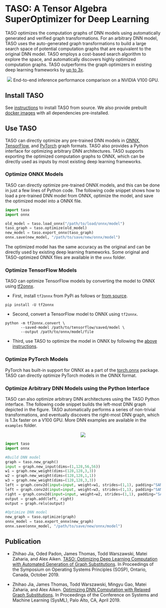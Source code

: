 # TASO: A Tensor Algebra SuperOptimizer for Deep Learning

TASO optimizes the computation graphs of DNN models using automatically generated and verified graph transformations.
For an arbitrary DNN model, TASO uses the auto-generated graph transformations to build a large search space of potential computation graphs that are equivalent to the original DNN model.
TASO employs a cost-based search algorithm to explore the space, and automatically discovers highly optimized computation graphs.
TASO outperforms the graph optimizers in existing deep learning frameworks by [up to 3x](http://theory.stanford.edu/~aiken/publications/papers/sosp19.pdf).
<div align="center">
  <img src="https://github.com/jiazhihao/TASO/blob/master/figures/inference.png">
  End-to-end inference performance comparison on a NVIDIA V100 GPU.
</div>

## Install TASO

See [instructions](https://github.com/jiazhihao/TASO/blob/master/INSTALL.md) to install TASO from source.
We also provide prebuilt [docker images](https://github.com/jiazhihao/TASO/blob/master/INSTALL.md) with all dependencies pre-installed.

## Use TASO

TASO can directly optimize any pre-trained DNN models in [ONNX](https://onnx.ai), [TensorFlow](https://www.tensorflow.org/guide/saved_model), and [PyTorch](https://pytorch.org/docs/stable/onnx.html) graph formats.
TASO also provides a Python interface for optimizing arbitrary DNN architectures.
TASO supports exporting the optimized computation graphs to ONNX, which can be directly used as inputs by most existing deep learning frameworks.

### Optimize ONNX Models

TASO can directly optimize pre-trained ONNX models, and this can be done in just a few lines of Python code.
The following code snippet shows how to load a pre-trained DNN model from ONNX, optimize the model, and save the optimized model into a ONNX file.
```python
import taso
import onnx

old_model = taso.load_onnx("/path/to/load/onnx/model")
taso_graph = taso.optimize(old_model)
new_model = taso.export_onnx(taso_graph)
onnx.save(new_model, "/path/to/save/new/onnx/model")
```
The optimized model has the same accuracy as the original and can be directly used by existing deep learning frameworks.
Some original and TASO-optimized ONNX files are available in the `onnx` folder.
<!-- The following figure shows the end-to-end inference performance comparison on a NVIDIA V100 GPU. -->

### Optimize TensorFlow Models

TASO can optimize TensorFlow models by converting the model to ONNX using [tf2onnx](https://github.com/onnx/tensorflow-onnx).

* First, install `tf2onnx` from PyPi as follows or [from source](https://github.com/onnx/tensorflow-onnx).
```
pip install -U tf2onnx
```

* Second, convert a TensorFlow model to ONNX using `tf2onnx`.
```
python -m tf2onnx.convert \
       --saved-model /path/to/tensorflow/saved/model \
       --output /path/to/onnx/model/file
```

* Third, use TASO to optimize the model in ONNX by following the [above instructions](https://github.com/jiazhihao/TASO#optimize-onnx-models).

### Optimize PyTorch Models

PyTorch has built-in support for ONNX as a part of the [torch.onnx](https://pytorch.org/docs/master/onnx.html) package.
TASO can directly optimize PyTorch models in the ONNX format.

### Optimize Arbitrary DNN Models using the Python Interface

TASO can also optimize arbitrary DNN architectures using the TASO Python interface. 
The following code snippet builds the left-most DNN graph depicted in the figure. TASO automatically performs a series of non-trivial transformations, and eventually discovers the right-most DNN graph, which is 1.3x faster on a V100 GPU. More DNN examples are available in the `examples` folder.

<div align="center">
  <img src="https://github.com/jiazhihao/TASO/blob/master/figures/graph_subst.png">
</div>

```python
import taso
import onnx

#Build DNN model
graph = taso.new_graph()
input = graph.new_input(dims=(1,128,56,56))
w1 = graph.new_weight(dims=(128,128,3,3))
w2 = graph.new_weight(dims=(128,128,1,1))
w3 = graph.new_weight(dims=(128,128,3,3))
left = graph.conv2d(input=input, weight=w1, strides=(1,1), padding="SAME", activation="RELU")
left = graph.conv2d(input=input, weight=w3, strides=(1,1), padding="SAME")
right = graph.conv2d(input=input, weight=w2, strides=(1,1), padding="SAME", activation="RELU")
output = graph.add(left, right)
output = graph.relu(output)

#Optimize DNN model
new_graph = taso.optimize(graph)
onnx_model = taso.export_onnx(new_graph)
onnx.save(onnx_model, "/path/to/save/new/onnx/model")
```

## Publication
* Zhihao Jia, Oded Padon, James Thomas, Todd Warszawski, Matei Zaharia, and Alex Aiken. [TASO: Optimizing Deep Learning Computation with Automated Generation of Graph Substitutions](https://cs.stanford.edu/~zhihao/papers/sosp19.pdf). In Proceedings of the Symposium on Operating Systems Principles (SOSP), Ontario, Canada, October 2019.

* Zhihao Jia, James Thomas, Todd Warszawski, Mingyu Gao, Matei Zaharia, and Alex Aiken. [Optimizing DNN Computation with Relaxed Graph Substitutions](https://theory.stanford.edu/~aiken/publications/papers/sysml19b.pdf). In Proceedings of the Conference on Systems and Machine Learning (SysML), Palo Alto, CA, April 2019.

